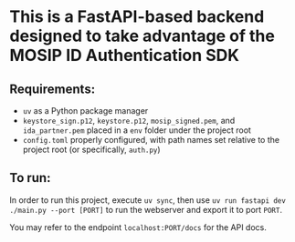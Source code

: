 # This is a FastAPI-based backend designed to take advantage of the MOSIP ID Authentication SDK

## Requirements:
- `uv` as a Python package manager
- `keystore_sign.p12`, `keystore.p12`, `mosip_signed.pem`, and `ida_partner.pem` placed in a `env` folder under the project root
- `config.toml` properly configured, with path names set relative to the project root (or specifically, `auth.py`)

## To run:

In order to run this project, execute `uv sync`, then use `uv run fastapi dev ./main.py --port [PORT]` to run the webserver and export it to port `PORT`. 

You may refer to the endpoint `localhost:PORT/docs` for the API docs.